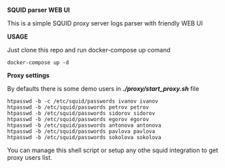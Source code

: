 **SQUID parser WEB UI**

This is a simple SQUID proxy server logs parser with friendly WEB UI

**USAGE**

Just clone this repo and run docker-compose up comand

```
docker-compose up -d
```

**Proxy settings**

By defaults there is some demo users in ***./proxy/start_proxy.sh*** file

```
htpasswd -b -c /etc/squid/passwords ivanov ivanov
htpasswd -b /etc/squid/passwords petrov petrov
htpasswd -b /etc/squid/passwords sidorov sidorov
htpasswd -b /etc/squid/passwords egorov egorov
htpasswd -b /etc/squid/passwords antonova antonova
htpasswd -b /etc/squid/passwords pavlova pavlova
htpasswd -b /etc/squid/passwords sokolova sokolova
```

You can manage this shell script or setup any othe squid integration to get proxy users list.